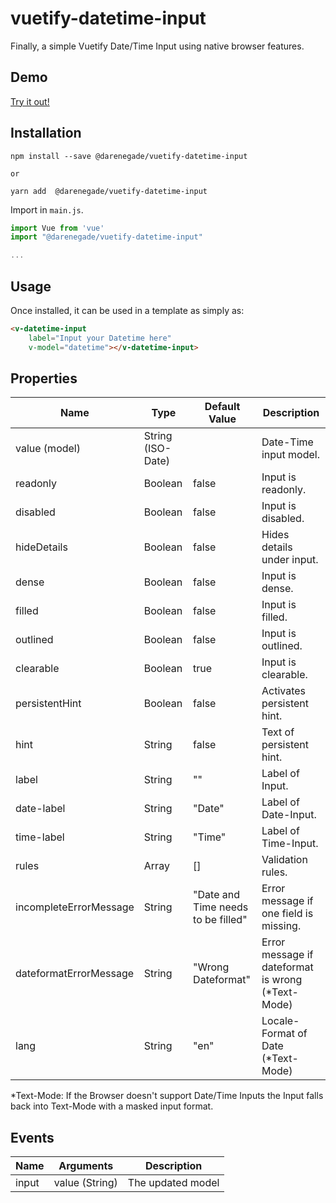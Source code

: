 # vuetify-datetime-input

Finally, a simple Vuetify Date/Time Input using native browser features.

## Demo

[Try it out!](https://darenegade.github.io/vuetify-datetime-input/)

## Installation

```shell
npm install --save @darenegade/vuetify-datetime-input

or

yarn add  @darenegade/vuetify-datetime-input
```

Import in `main.js`.
```js
import Vue from 'vue'
import "@darenegade/vuetify-datetime-input"

...
```

## Usage

Once installed, it can be used in a template as simply as:

```html
<v-datetime-input 
    label="Input your Datetime here" 
    v-model="datetime"></v-datetime-input>
```

## Properties

| Name                  | Type              | Default Value                     | Description                                       |
| ----------------      | -----------       | -------------                     | ----------------------------------                |
| value (model)         | String (ISO-Date) |                                   | Date-Time input model.                                 |
| readonly              | Boolean           | false                             | Input is readonly.                                |
| disabled              | Boolean           | false                             | Input is disabled.                                |
| hideDetails           | Boolean           | false                             | Hides details under input.                        |
| dense                 | Boolean           | false                             | Input is dense.                                   |
| filled                | Boolean           | false                             | Input is filled.                                  |
| outlined              | Boolean           | false                             | Input is outlined.                                |
| clearable             | Boolean           | true                              | Input is clearable.                               |
| persistentHint        | Boolean           | false                             | Activates persistent hint.                        |
| hint                  | String            | false                             | Text of persistent hint.                          |
| label                 | String            | ""                                | Label of Input.                                   |
| date-label            | String            | "Date"                            | Label of Date-Input.                              |
| time-label            | String            | "Time"                            | Label of Time-Input.                              |
| rules                 | Array             | []                                | Validation rules.                                 |
| incompleteErrorMessage| String            | "Date and Time needs to be filled"| Error message if one field is missing.            |
| dateformatErrorMessage| String            | "Wrong Dateformat"                | Error message if dateformat is wrong (*Text-Mode)  |
| lang                  | String            | "en"                              | Locale-Format of Date (*Text-Mode)                 |

*Text-Mode: If the Browser doesn't support Date/Time Inputs the Input falls back into Text-Mode with a masked input format.

## Events

| Name  | Arguments           | Description             |
| ----- | ------------------- | ----------------------- |
| input | value (String) | The updated model       |